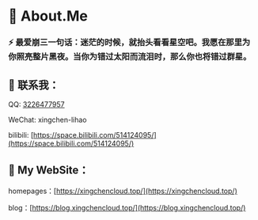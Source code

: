 # 🔭 About.Me

### ⚡ 最爱崩三一句话：迷茫的时候，就抬头看看星空吧。我愿在那里为你照亮整片黑夜。当你为错过太阳而流泪时，那么你也将错过群星。

## 💬 联系我：

QQ: [3226477957](http://wpa.qq.com/msgrd?v=3&uin=3226477957&site=qq&menu=yes)

WeChat: xingchen-lihao

bilibili: [https://space.bilibili.com/514124095/](https://space.bilibili.com/514124095/)

## 👋 My WebSite：

homepages：[https://xingchencloud.top/](https://xingchencloud.top/)

blog：[https://blog.xingchencloud.top/](https://blog.xingchencloud.top/)

